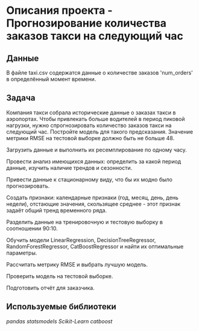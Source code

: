 # Описания проекта  - Прогнозирование количества заказов такси на следующий час


## Данные
В файле taxi.csv содержатся данные о количестве заказов 'num_orders' в определённый момент времени.


## Задача

Компания такси собрала исторические данные о заказах такси в аэропортах. Чтобы привлекать больше водителей в период пиковой нагрузки, нужно спрогнозировать количество заказов такси на следующий час. Постройте модель для такого предсказания.
Значение метрики RMSE на тестовой выборке должно быть не больше 48.

Загрузить данные и выполнить их ресемплирование по одному часу.

Провести анализ имеющихся данных: определить за какой период данные, изучить наличие трендов и сезонности.

Привести данные к стационарному виду, что бы их модно было прогнозировать.

Создать признаки: календарные признаки (год, месяц, день, день недели), отстающие значения, скользящее среднее - этот признак задаёт общий тренд временного ряда.

Разделить данные на тренировочную и тестовую выборку в соотношении 90:10.

Обучить модели  LinearRegression, DecisionTreeRegressor, RandomForestRegressor, CatBoostRegressor и найти их оптимальные параметры.

Рассчитать метрику RMSE и выбрать лучшую модель.

Проверить модель на тестовой выборке.


Подготовить отчёт для заказчика.

## Используемые библиотеки
*pandas  statsmodels Scikit-Learn catboost* 
